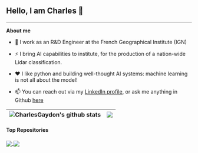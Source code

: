 ## Hello, I am Charles 👋
____

**About me**

- 💼 I work as an R&D Engineer at the French Geographical Institute (IGN)

- ⚡ I bring AI capabilities to institute, for the production of a nation-wide Lidar classification.

- ❤️ I like python and building well-thought AI systems: machine learning is not all about the model!

- 📫 You can reach out via my [LinkedIn profile](https://www.linkedin.com/in/charlesgaydon/), or ask me anything in Github [here](https://github.com/CharlesGaydon/CharlesGaydon/issues)


| <a><img align="center" src="https://github-readme-stats.vercel.app/api?username=CharlesGaydon&show_icons=true&include_all_commits=true&theme=buefy&hide_border=true" alt="CharlesGaydon's github stats" /></a> | <a href="https://github.com/CharlesGaydon/github-readme-stats"><img align="center" src="https://github-readme-stats.vercel.app/api/top-langs/?username=CharlesGaydon&layout=compact&theme=buefy&hide_border=true" /></a> |
| ------------- | ------------- |

#### Top Repositories


<a href="https://github.com/IGNF/myria3d">
  <img align="center" src="https://github-readme-stats.vercel.app/api/pin/?username=IGNF&repo=myria3d&theme=buefy" />
</a>
<a href="https://github.com/IGNF/lidar-prod">
  <img align="center" src="https://github-readme-stats.vercel.app/api/pin/?username=IGNF&repo=lidar-prod&theme=buefy" />
</a>


<!--
**CharlesGaydon/CharlesGaydon** is a ✨ _special_ ✨ repository because its `README.md` (this file) appears on your GitHub profile.

Here are some ideas to get you started:
- 🔭 I’m currently working on ...
- 🌱 I’m currently learning ...
- 👯 I’m looking to collaborate on ...
- 💬 Ask me about ...
- 📫 How to reach me: ...
- ⚡ Fun fact: ...
-->
